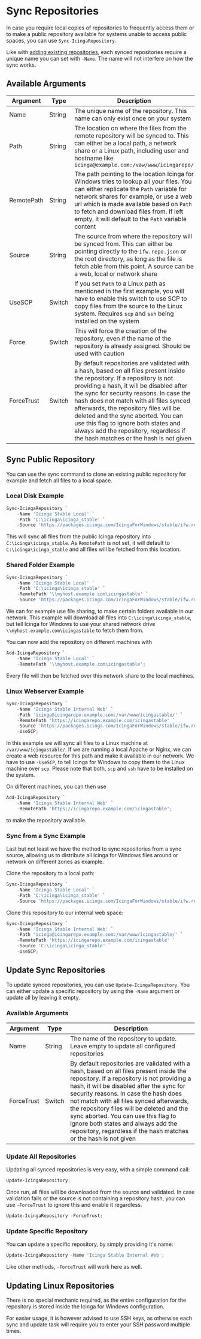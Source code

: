 # Sync Repositories

In case you require local copies of repositories to frequently access them or to make a public repository available for systems unable to access public spaces, you can use `Sync-IcingaRepository`.

Like with [adding existing repositories](01-Add-Existing-Repositories.md), each synced repositories require a unique name you can set with `-Name`. The name will not interfere on how the sync works.

## Available Arguments

| Argument   | Type   | Description                                                                     |
| ---        |---     | ---                                                                             |
| Name       | String | The unique name of the repository. This name can only exist once on your system |
| Path       | String | The location on where the files from the remote repository will be synced to. This can either be a local path, a network share or a Linux path, including user and hostname like `icinga@example.com:/vaw/www/icingarepo/`
| RemotePath | String | The path pointing to the location Icinga for Windows tries to lookup all your files. You can either replicate the `Path` variable for network shares for example, or use a web url which is made available based on `Path` to fetch and download files from. If left empty, it will default to the `Path` variable content |
| Source     | String | The source from where the repository will be synced from. This can either be pointing directly to the `ifw.repo.json` or the root directory, as long as the file is fetch able from this point. A source can be a web, local or network share |
| UseSCP     | Switch | If you set `Path` to a Linux path as mentioned in the first example, you will have to enable this switch to use SCP to copy files from the source to the Linux system. Requires `scp` and `ssh` being installed on the system |
| Force      | Switch | This will force the creation of the repository, even if the name of the repository is already assigned. Should be used with caution |
| ForceTrust | Switch | By default repositories are validated with a hash, based on all files present inside the repository. If a repository is not providing a hash, it will be disabled after the sync for security reasons. In case the hash does not match with all files synced afterwards, the repository files will be deleted and the sync aborted. You can use this flag to ignore both states and always add the repository, regardless if the hash matches or the hash is not given |

## Sync Public Repository

You can use the sync command to clone an existing public repository for example and fetch all files to a local space.

### Local Disk Example

```powershell
Sync-IcingaRepository `
    -Name 'Icinga Stable Local' `
    -Path 'C:\icinga\icinga_stable' `
    -Source 'https://packages.icinga.com/IcingaForWindows/stable/ifw.repo.json';
```

This will sync all files from the public Icinga repository into `C:\icinga\icinga_stable`. As `RemotePath` is not set, it will default to `C:\icinga\icinga_stable` and all files will be fetched from this location.

### Shared Folder Example

```powershell
Sync-IcingaRepository `
    -Name 'Icinga Stable Local' `
    -Path 'C:\icinga\icinga_stable' `
    -RemotePath '\\myhost.example.com\icingastable' `
    -Source 'https://packages.icinga.com/IcingaForWindows/stable/ifw.repo.json';
```

We can for example use file sharing, to make certain folders available in our network. This example will download all files into `C:\icinga\icinga_stable`, but tell Icinga for Windows to use your shared network drive `\\myhost.example.com\icingastable` to fetch them from.

You can now add the repository on different machines with

```powershell
Add-IcingaRepository `
    -Name 'Icinga Stable Local' `
    -RemotePath '\\myhost.example.com\icingastable';
```

Every file will then be fetched over this network share to the local machines.

### Linux Webserver Example

```powershell
Sync-IcingaRepository `
    -Name 'Icinga Stable Internal Web' `
    -Path 'icinga@icingarepo.example.com:/var/www/icingastable/' `
    -RemotePath 'https://icingarepo.example.com/icingastable' `
    -Source 'https://packages.icinga.com/IcingaForWindows/stable/ifw.repo.json' `
    -UseSCP;
```

In this example we will sync all files to a Linux machine at `/var/www/icingastable/`. If we are running a local Apache or Nginx, we can create a web resource for this path and make it available in our network. We have to use `-UseSCP`, to tell Icinga for Windows to copy them to the Linux machine over `scp`. Please note that both, `scp` and `ssh` have to be installed  on the system.

On different machines, you can then use

```powershell
Add-IcingaRepository `
    -Name 'Icinga Stable Internal Web' `
    -RemotePath 'https://icingarepo.example.com/icingastable';
```

to make the repository available.

### Sync from a Sync Example

Last but not least we have the method to sync repositories from a sync source, allowing us to distribute all Icinga for Windows files around or network on different zones as example.

Clone the repository to a local path:

```powershell
Sync-IcingaRepository `
    -Name 'Icinga Stable Local' `
    -Path 'C:\icinga\icinga_stable' `
    -Source 'https://packages.icinga.com/IcingaForWindows/stable/ifw.repo.json';
```

Clone this repository to our internal web space:

```powershell
Sync-IcingaRepository `
    -Name 'Icinga Stable Internal Web' `
    -Path 'icinga@icingarepo.example.com:/var/www/icingastable/' `
    -RemotePath 'https://icingarepo.example.com/icingastable' `
    -Source 'C:\icinga\icinga_stable' `
    -UseSCP;
```

## Update Sync Repositories

To update synced repositories, you can use `Update-IcingaRepository`. You can either update a specific repository by using the `-Name` argument or update all by leaving it empty.

### Available Arguments

| Argument   | Type   | Description                                                                     |
| ---        |---     | ---                                                                             |
| Name       | String | The name of the repository to update. Leave empty to update all configured repositories |
| ForceTrust | Switch | By default repositories are validated with a hash, based on all files present inside the repository. If a repository is not providing a hash, it will be disabled after the sync for security reasons. In case the hash does not match with all files synced afterwards, the repository files will be deleted and the sync aborted. You can use this flag to ignore both states and always add the repository, regardless if the hash matches or the hash is not given |

### Update All Repositories

Updating all synced repositories is very easy, with a simple command call:

```powershell
Update-IcingaRepository;
```

Once run, all files will be downloaded from the source and validated. In case validation fails or the source is not containing a repository hash, you can use `-ForceTrust` to ignore this and enable it regardless.

```powershell
Update-IcingaRepository -ForceTrust;
```

### Update Specific Repository

You can update a specific repository, by simply providing it's name:

```powershell
Update-IcingaRepository -Name 'Icinga Stable Internal Web';
```

Like other methods, `-ForceTrust` will work here as well.

## Updating Linux Repositories

There is no special mechanic required, as the entire configuration for the repository is stored inside the Icinga for Windows configuration.

For easier usage, it is however advised to use SSH keys, as otherwise each sync and update task will require you to enter your SSH password multiple times.
